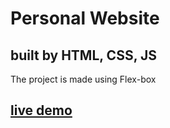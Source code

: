# Personal Website

## built by HTML, CSS, JS 

The project is made using Flex-box 


## [live demo](https://personal-website88.netlify.app/)
